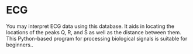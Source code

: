# ECG
You may interpret ECG data using this database.
It aids in locating the locations of the peaks Q, R, and S as well as the distance between them.
This Python-based program for processing biological signals is suitable for beginners..
